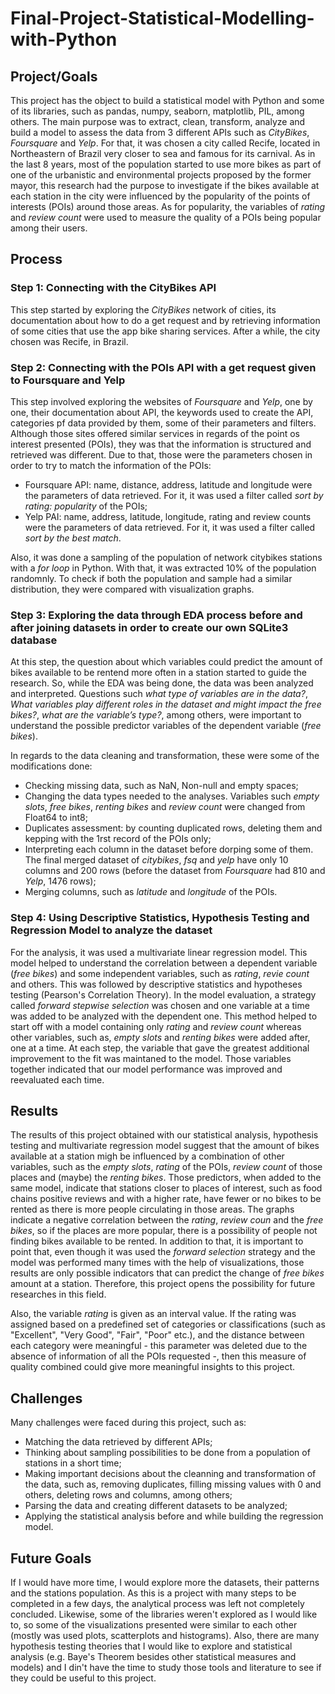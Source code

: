 # Final-Project-Statistical-Modelling-with-Python

## Project/Goals
This project has the object to build a statistical model with Python and some of its libraries, such as pandas, numpy, seaborn, matplotlib, PIL, among others. The main purpose was to extract, clean, transform, analyze and build a model to assess the data from 3 different APIs such as *CityBikes*, *Foursquare* and *Yelp*. For that, it was chosen a city called Recife, located in Northeastern of Brazil very closer to sea and famous for its carnival. As in the last 8 years, most of the population started to use more bikes as part of one of the urbanistic and environmental projects proposed by the former mayor, this research had the purpose to investigate if the bikes available at each station in the city were influenced by the popularity of the points of interests (POIs) around those areas. As for popularity, the variables of *rating* and *review count* were used to measure the quality of a POIs being popular among their users.

## Process
### Step 1: Connecting with the CityBikes API
This step started by exploring the *CityBikes* network of cities, its documentation about how to do a get request and by retrieving information of some cities that use the app bike sharing services. After a while, the city chosen was Recife, in Brazil.

### Step 2: Connecting with the POIs API with a get request given to Foursquare and Yelp
This step involved exploring the websites of *Foursquare* and *Yelp*, one by one, their documentation about API, the keywords used to create the API, categories pf data provided by them, some of their parameters and filters. Although those sites offered similar services in regards of the point os interest presented (POIs), they was that the information is structured and retrieved was different. Due to that, those were the parameters chosen in order to try to match the information of the POIs:

- Foursquare API: name, distance, address, latitude and longitude were the parameters of data retrieved. For it, it was used a filter called *sort by rating: popularity* of the POIs;
- Yelp PAI: name, address, latitude, longitude, rating and review counts were the parameters of data retrieved. For it, it was used a filter called *sort by the best match*.

Also, it was done a sampling of the population of network citybikes stations with a *for loop* in Python. With that, it was extracted 10% of the population randomnly. To check if both the population and sample had a similar distribution, they were compared with visualization graphs.

### Step 3: Exploring the data through EDA process before and after joining datasets in order to create our own SQLite3 database
At this step, the question about which variables could predict the amount of bikes available to be rentend more often in a station started to guide the research. So, while the EDA was being done, the data was been analyzed and interpreted. Questions such *what type of variables are in the data?*, *What variables play different roles in the dataset and might impact the free bikes?*, *what are the variable’s type?*, among others, were important to understand the possible predictor variables of the dependent variable (*free bikes*).

In regards to the data cleaning and transformation, these were some of the modifications done:
- Checking missing data, such as NaN, Non-null and empty spaces;
- Changing the data types needed to the analyses. Variables such *empty slots*, *free bikes*, *renting bikes* and *review count* were changed from Float64 to int8;
- Duplicates assessment: by counting duplicated rows, deleting them and kepping with the 1rst record of the POIs only;
- Interpreting each column in the dataset before dorping some of them. The final merged dataset of *citybikes*, *fsq* and *yelp* have only 10 columns and 200 rows (before the dataset from *Foursquare* had 810 and *Yelp*, 1476 rows);
- Merging columns, such as *latitude* and *longitude* of the POIs.

### Step 4: Using Descriptive Statistics, Hypothesis Testing and Regression Model to analyze the dataset
For the analysis, it was used a multivariate linear regression model. This model helped to understand the correlation between a dependent variable (*free bikes*) and some independent variables, such as *rating*, *revie count* and others. This was followed by descriptive statistics and hypotheses testing (Pearson's Correlation Theory). In the model evaluation, a strategy called *forward stepwise selection* was chosen and one variable at a time was added to be analyzed with the dependent one. This method helped to start off with a model containing only *rating* and *review count* whereas other variables, such as, *empty slots* and *renting bikes* were added after, one at a time. At each step, the variable that gave the greatest additional improvement to the fit was maintaned to the model. Those variables together indicated that our model performance was improved and reevaluated each time.

## Results
The results of this project obtained with our statistical analysis, hypothesis testing and multivariate regression model suggest that the amount of bikes available at a station migh be influenced by a combination of other variables, such as the *empty slots*, *rating* of the POIs, *review count* of those places and (maybe) the *renting bikes*. Those predictors, when added to the same model, indicate that stations closer to places of interest, such as food chains positive reviews and with a higher rate, have fewer or no bikes to be rented as there is more people circulating in those areas. The graphs indicate a negative correlation between the *rating*, *review coun* and the *free bikes*, so if the places are more popular, there is a possibility of people not finding bikes available to be rented. In addition to that, it is important to point that, even though it was used the *forward selection* strategy and the model was performed many times with the help of visualizations, those results are only possible indicators that can predict the change of *free bikes* amount at a station. Therefore, this project opens the possibility for future researches in this field. 

Also, the variable *rating* is given as an interval value. If the rating was assigned based on a predefined set of categories or classifications (such as "Excellent", "Very Good", "Fair", "Poor" etc.), and the distance between each category were meaningful - this parameter was deleted due to the absence of information of all the POIs requested -, then this measure of quality combined could give more meaningful insights to this project.

## Challenges 
Many challenges were faced during this project, such as:
- Matching the data retrieved by different APIs;
- Thinking about sampling possibilities to be done from a population of stations in a short time;
- Making important decisions about the cleanning and transformation of the data, such as, removing duplicates, filling missing values with 0 and others, deleting rows and columns, among others;
- Parsing the data and creating different datasets to be analyzed;
- Applying the statistical analysis before and while building the regression model.

## Future Goals
If I would have more time, I would explore more the datasets, their patterns and the stations population. As this is a project with many steps to be completed in a few days, the analytical process was left not completely concluded. Likewise, some of the libraries weren't explored as I would like to, so some of the visualizations presented were similar to each other (mostly was used plots, scatterplots and histograms). Also, there are many hypothesis testing theories that I would like to explore and statistical analysis (e.g. Baye's Theorem besides other statistical measures and models) and I din't have the time to study those tools and literature to see if they could be useful to this project.
